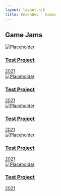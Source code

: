 ```yaml
---
layout: layout.njk
title: EezehDev - Games
---
```


<section class="games">
  <h2>Game Jams</h2>
  <div class="project-grid container">
    <section class="project-cell">
        <a href="https://eezehdev.itch.io/pressr" target="_blank" rel="noopener noreferrer">
            <img src="https://img.itch.zone/aW1nLzY4MDA3ODEucG5n/315x250%23c/0pqANw.png" alt="Placeholder">
            <h3>Test Project</h3>
            <div>2021</div>
        </a>
    </section>
    <section class="project-cell">
        <a href="https://eezehdev.itch.io/pressr" target="_blank" rel="noopener noreferrer">
            <img src="https://img.itch.zone/aW1nLzY4MDA3ODEucG5n/315x250%23c/0pqANw.png" alt="Placeholder">
            <h3>Test Project</h3>
            <div>2021</div>
        </a>
    </section>
    <section class="project-cell">
        <a href="https://eezehdev.itch.io/pressr" target="_blank" rel="noopener noreferrer">
            <img src="https://img.itch.zone/aW1nLzY4MDA3ODEucG5n/315x250%23c/0pqANw.png" alt="Placeholder">
            <h3>Test Project</h3>
            <div>2021</div>
        </a>
    </section>
    <section class="project-cell">
        <a href="https://eezehdev.itch.io/pressr" target="_blank" rel="noopener noreferrer">
            <img src="https://img.itch.zone/aW1nLzY4MDA3ODEucG5n/315x250%23c/0pqANw.png" alt="Placeholder">
            <h3>Test Project</h3>
            <div>2021</div>
        </a>
    </section>
    <section class="project-cell">
        <a href="https://eezehdev.itch.io/pressr" target="_blank" rel="noopener noreferrer">
            <img src="https://img.itch.zone/aW1nLzY4MDA3ODEucG5n/315x250%23c/0pqANw.png" alt="Placeholder">
            <h3>Test Project</h3>
            <div>2021</div>
        </a>
    </section>
  </div>
</section>
